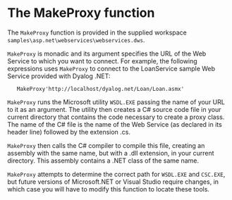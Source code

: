 # The MakeProxy function

The `MakeProxy` function is provided in the supplied workspace `samples\asp.net\webservices\webservices.dws`.

`MakeProxy` is monadic and its argument specifies the URL of the Web Service to which you want to connect. For example, the following expressions uses `MakeProxy` to connect to the LoanService sample Web Service provided with Dyalog .NET:
```apl
   MakeProxy'http://localhost/dyalog.net/Loan/Loan.asmx'
```

`MakeProxy` runs the Microsoft utility `WSDL.EXE` passing the name of your URL to it as an argument. The utility then creates a C# source code file in your current directory that contains the code necessary to create a proxy class. The name of the C# file is the name of the Web Service (as declared in its header line) followed by the extension .cs.

`MakeProxy` then calls the C# compiler to compile this file, creating an assembly with the same name, but with a .dll extension, in your current directory. This assembly contains a .NET class of the same name.

`MakeProxy` attempts to determine the correct path for `WSDL.EXE` and `CSC.EXE`, but future versions of Microsoft.NET or Visual Studio require changes, in which case you will have to modify this function to locate these tools.
